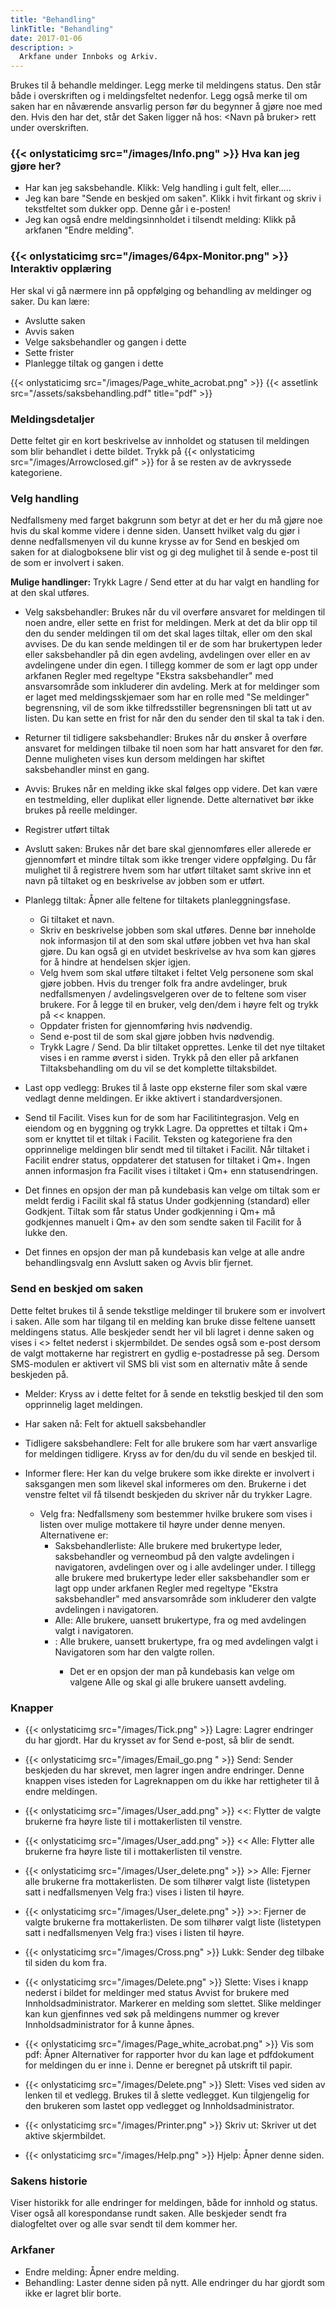 ```yaml
---
title: "Behandling"
linkTitle: "Behandling"
date: 2017-01-06
description: >
  Arkfane under Innboks og Arkiv.
---
```

Brukes til å behandle meldinger. Legg merke til meldingens status. Den står både i overskriften og i meldingsfeltet nedenfor. Legg også merke til om saken har en nåværende ansvarlig person før du begynner å gjøre noe med den. Hvis den har det, står det Saken ligger nå hos: <Navn på bruker> rett under overskriften.

### {{< onlystaticimg src="/images/Info.png" >}} Hva kan jeg gjøre her?
- Har kan jeg saksbehandle. Klikk: Velg handling i gult felt, eller.....
- Jeg kan bare "Sende en beskjed om saken". Klikk i hvit firkant og skriv i tekstfeltet som dukker opp. Denne går i e-posten!
- Jeg kan også endre meldingsinnholdet i tilsendt melding: Klikk på arkfanen "Endre melding".

### {{< onlystaticimg src="/images/64px-Monitor.png" >}} Interaktiv opplæring
Her skal vi gå nærmere inn på oppfølging og behandling av meldinger og saker. Du kan lære:

- Avslutte saken
- Avvis saken
- Velge saksbehandler og gangen i dette
- Sette frister
- Planlegge tiltak og gangen i dette

{{< onlystaticimg src="/images/Page_white_acrobat.png" >}} 
{{< assetlink src="/assets/saksbehandling.pdf" title="pdf" >}}

### Meldingsdetaljer
Dette feltet gir en kort beskrivelse av innholdet og statusen til meldingen som blir behandlet i dette bildet. Trykk på {{< onlystaticimg src="/images/Arrowclosed.gif" >}} for å se resten av de avkryssede kategoriene.

### Velg handling
Nedfallsmeny med farget bakgrunn som betyr at det er her du må gjøre noe hvis du skal komme videre i denne siden. Uansett hvilket valg du gjør i denne nedfallsmenyen vil du kunne krysse av for Send en beskjed om saken for at dialogboksene blir vist og gi deg mulighet til å sende e-post til de som er involvert i saken.

**Mulige handlinger:** Trykk Lagre / Send etter at du har valgt en handling for at den skal utføres.

- Velg saksbehandler: Brukes når du vil overføre ansvaret for meldingen til noen andre, eller sette en frist for meldingen. Merk at det da blir opp til den du sender meldingen til om det skal lages tiltak, eller om den skal avvises. De du kan sende meldingen til er de som har brukertypen leder eller saksbehandler på din egen avdeling, avdelingen over eller en av avdelingene under din egen. I tillegg kommer de som er lagt opp under arkfanen Regler med regeltype "Ekstra saksbehandler" med ansvarsområde som inkluderer din avdeling. Merk at for meldinger som er laget med meldingsskjemaer som har en rolle med "Se meldinger" begrensning, vil de som ikke tilfredsstiller begrensningen bli tatt ut av listen. Du kan sette en frist for når den du sender den til skal ta tak i den.

- Returner til tidligere saksbehandler: Brukes når du ønsker å overføre ansvaret for meldingen tilbake til noen som har hatt ansvaret for den før. Denne muligheten vises kun dersom meldingen har skiftet saksbehandler minst en gang.

- Avvis: Brukes når en melding ikke skal følges opp videre. Det kan være en testmelding, eller duplikat eller lignende. Dette alternativet bør ikke brukes på reelle meldinger.

- Registrer utført tiltak

- Avslutt saken: Brukes når det bare skal gjennomføres eller allerede er gjennomført et mindre tiltak som ikke trenger videre oppfølging. Du får mulighet til å registrere hvem som har utført tiltaket samt skrive inn et navn på tiltaket og en beskrivelse av jobben som er utført.

- Planlegg tiltak: Åpner alle feltene for tiltakets planleggningsfase.
  - Gi tiltaket et navn.
  - Skriv en beskrivelse jobben som skal utføres. Denne bør inneholde nok informasjon til at den som skal utføre jobben vet hva han skal gjøre. Du kan også gi en utvidet beskrivelse av hva som kan gjøres for å hindre at hendelsen skjer igjen.
  - Velg hvem som skal utføre tiltaket i feltet Velg personene som skal gjøre jobben. Hvis du trenger folk fra andre avdelinger, bruk nedfallsmenyen / avdelingsvelgeren over de to feltene som viser brukere. For å legge til en bruker, velg den/dem i høyre felt og trykk på << knappen.
  - Oppdater fristen for gjennomføring hvis nødvendig.
  - Send e-post til de som skal gjøre jobben hvis nødvendig.
  - Trykk Lagre / Send. Da blir tiltaket opprettes. Lenke til det nye tiltaket vises i en ramme øverst i siden. Trykk på den eller på arkfanen Tiltaksbehandling om du vil se det komplette tiltaksbildet.

- Last opp vedlegg: Brukes til å laste opp eksterne filer som skal være vedlagt denne meldingen. Er ikke aktivert i standardversjonen.

- Send til Facilit. Vises kun for de som har Facilitintegrasjon. Velg en eiendom og en byggning og trykk Lagre. Da opprettes et tiltak i Qm+ som er knyttet til et tiltak i Facilit. Teksten og kategoriene fra den opprinnelige meldingen blir sendt med til tiltaket i Facilit. Når tiltaket i Facilit endrer status, oppdaterer det statusen for tiltaket i Qm+. Ingen annen informasjon fra Facilit vises i tiltaket i Qm+ enn statusendringen.

- Det finnes en opsjon der man på kundebasis kan velge om tiltak som er meldt ferdig i Facilit skal få status Under godkjenning (standard) eller Godkjent. Tiltak som får status Under godkjenning i Qm+ må godkjennes manuelt i Qm+ av den som sendte saken til Facilit for å lukke den.

- Det finnes en opsjon der man på kundebasis kan velge at alle andre behandlingsvalg enn Avslutt saken og Avvis blir fjernet.

### Send en beskjed om saken
Dette feltet brukes til å sende tekstlige meldinger til brukere som er involvert i saken. Alle som har tilgang til en melding kan bruke disse feltene uansett meldingens status. Alle beskjeder sendt her vil bli lagret i denne saken og vises i <<Sakens historie:>> feltet nederst i skjermbildet. De sendes også som e-post dersom de valgt mottakerne har registrert en gydlig e-postadresse på seg. Dersom SMS-modulen er aktivert vil SMS bli vist som en alternativ måte å sende beskjeden på.

- Melder: Kryss av i dette feltet for å sende en tekstlig beskjed til den som opprinnelig laget meldingen.

- Har saken nå: Felt for aktuell saksbehandler

- Tidligere saksbehandlere: Felt for alle brukere som har vært ansvarlige for meldingen tidligere. Kryss av for den/du du vil sende en beskjed til.

- Informer flere: Her kan du velge brukere som ikke direkte er involvert i saksgangen men som likevel skal informeres om den. Brukerne i det venstre feltet vil få tilsendt beskjeden du skriver når du trykker Lagre.
  - Velg fra: Nedfallsmeny som bestemmer hvilke brukere som vises i listen over mulige mottakere til høyre under denne menyen. Alternativene er:
    - Saksbehandlerliste: Alle brukere med brukertype leder, saksbehandler og verneombud på den valgte avdelingen i navigatoren, avdelingen over og i alle avdelinger under. I tillegg alle brukere med brukertype leder eller saksbehandler som er lagt opp under arkfanen Regler med regeltype "Ekstra saksbehandler" med ansvarsområde som inkluderer den valgte avdelingen i navigatoren.
    - Alle: Alle brukere, uansett brukertype, fra og med avdelingen valgt i navigatoren.
    - <Rollenavn>: Alle brukere, uansett brukertype, fra og med avdelingen valgt i Navigatoren som har den valgte rollen.
      - Det er en opsjon der man på kundebasis kan velge om valgene Alle og <Rollenavn> skal gi alle brukere uansett avdeling.

### Knapper
- {{< onlystaticimg src="/images/Tick.png" >}} Lagre: Lagrer endringer du har gjordt. Har du krysset av for Send e-post, så blir de sendt.

- {{< onlystaticimg src="/images/Email_go.png " >}} Send: Sender beskjeden du har skrevet, men lagrer ingen andre endringer. Denne knappen vises isteden for Lagreknappen om du ikke har rettigheter til å endre meldingen.

- {{< onlystaticimg src="/images/User_add.png" >}} <<: Flytter de valgte brukerne fra høyre liste til i mottakerlisten til venstre.

- {{< onlystaticimg src="/images/User_add.png" >}} << Alle: Flytter alle brukerne fra høyre liste til i mottakerlisten til venstre.

- {{< onlystaticimg src="/images/User_delete.png" >}} >> Alle: Fjerner alle brukerne fra mottakerlisten. De som tilhører valgt liste (listetypen satt i nedfallsmenyen Velg fra:) vises i listen til høyre.

- {{< onlystaticimg src="/images/User_delete.png" >}} >>: Fjerner de valgte brukerne fra mottakerlisten. De som tilhører valgt liste (listetypen satt i nedfallsmenyen Velg fra:) vises i listen til høyre.

- {{< onlystaticimg src="/images/Cross.png" >}} Lukk: Sender deg tilbake til siden du kom fra.

- {{< onlystaticimg src="/images/Delete.png" >}} Slette: Vises i knapp nederst i bildet for meldinger med status Avvist for brukere med Innholdsadministrator. Markerer en melding som slettet. Slike meldinger kan kun gjenfinnes ved søk på meldingens nummer og krever Innholdsadministrator for å kunne åpnes.

- {{< onlystaticimg src="/images/Page_white_acrobat.png" >}} Vis som pdf: Åpner Alternativer for rapporter hvor du kan lage et pdfdokument for meldingen du er inne i. Denne er beregnet på utskrift til papir.

- {{< onlystaticimg src="/images/Delete.png" >}} Slett: Vises ved siden av lenken til et vedlegg. Brukes til å slette vedlegget. Kun tilgjengelig for den brukeren som lastet opp vedlegget og Innholdsadministrator.

- {{< onlystaticimg src="/images/Printer.png" >}} Skriv ut: Skriver ut det aktive skjermbildet.

- {{< onlystaticimg src="/images/Help.png" >}} Hjelp: Åpner denne siden.

### Sakens historie
Viser historikk for alle endringer for meldingen, både for innhold og status. Viser også all korespondanse rundt saken. Alle beskjeder sendt fra dialogfeltet over og alle svar sendt til dem kommer her.

### Arkfaner
- Endre melding: Åpner endre melding.
- Behandling: Laster denne siden på nytt. Alle endringer du har gjordt som ikke er lagret blir borte.